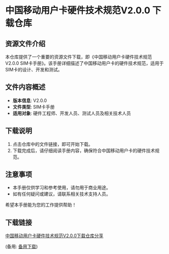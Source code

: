 # 中国移动用户卡硬件技术规范V2.0.0 下载仓库

## 资源文件介绍

本仓库提供了一个重要的资源文件下载，即《中国移动用户卡硬件技术规范V2.0.0 SIM卡手册》。该手册详细描述了中国移动用户卡的硬件技术规范，适用于SIM卡的设计、开发和测试。

## 文件内容概述

- **版本信息**: V2.0.0
- **文件类型**: SIM卡手册
- **适用对象**: 硬件工程师、开发人员、测试人员及相关技术人员

## 下载说明

1. 点击仓库中的文件链接，即可开始下载。
2. 下载完成后，请仔细阅读手册内容，确保符合中国移动用户卡的硬件技术规范。

## 注意事项

- 本手册仅供学习和参考使用，请勿用于商业用途。
- 如有任何疑问或建议，请联系相关技术支持人员。

希望本手册能为您的工作提供帮助！

## 下载链接
[中国移动用户卡硬件技术规范V2.0.0下载仓库分享](https://pan.quark.cn/s/297efa32addd) 

(备用: [备用下载](https://pan.baidu.com/s/143xKyyJIyliF8xoRXySrWw?pwd=1234))
